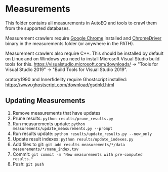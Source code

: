 # Measurements
This folder contains all measurements in AutoEQ and tools to crawl them from the supported databases.

Measurement crawlers require [Google Chrome](https://www.google.com/chrome/) installed and
[ChromeDriver](https://sites.google.com/a/chromium.org/chromedriver/home) binary in the measurements folder (or anywhere
in the PATH).

Measurement crawlers also require C++. This should be installed by default on Linux and on Windows you need to install
Microsoft Visual Studio build tools for this. https://visualstudio.microsoft.com/downloads/ ->
"Tools for Visual Studio 2019" -> "Build Tools for Visual Studio 2019".

oratory1990 and Innerfidelity require Ghostscript installed: https://www.ghostscript.com/download/gsdnld.html

## Updating Measurements
1. Remove measurements that have updates
2. Prune results: `python results/prune_results.py`
3. Run measurements update: `python measurements/update_measurements.py --prompt`
4. Run results update: `python results/update_results.py --new_only`
5. Update result indexes: `python results/update_indexes.py`
6. Add files to git: `git add results measurements/*/data measurements/*/name_index.tsv`
7. Commit: `git commit -m "New measurements with pre-computed results."`
8. Push: `git push`